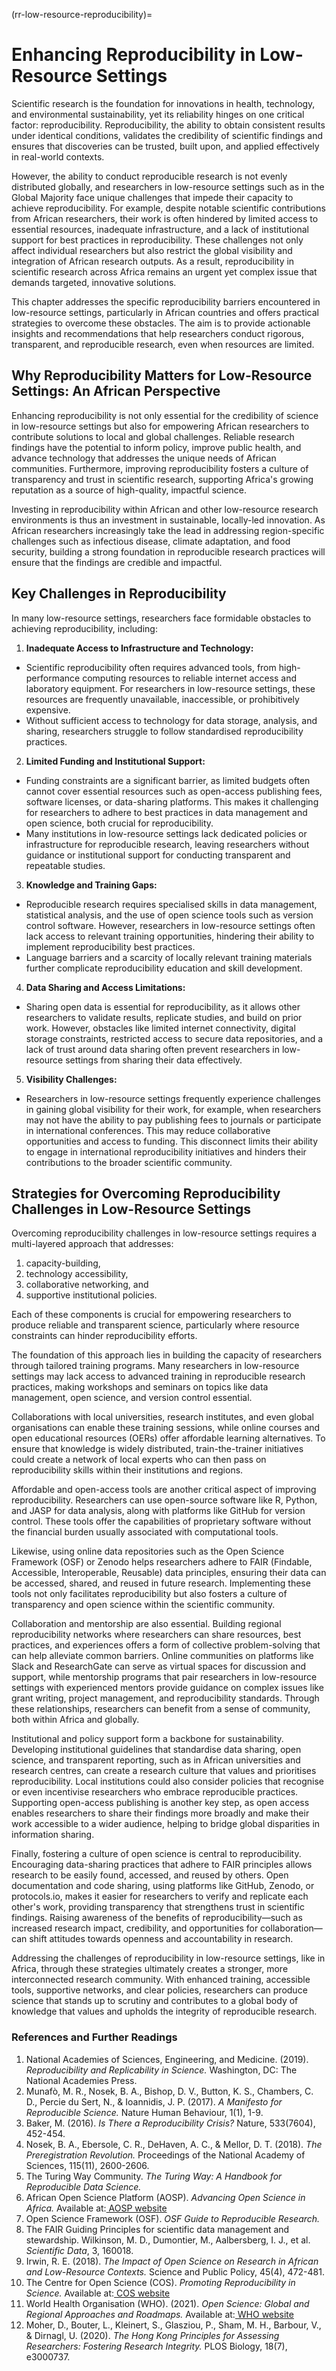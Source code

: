 (rr-low-resource-reproducibility)=
# Enhancing Reproducibility in Low-Resource Settings

Scientific research is the foundation for innovations in health, technology, and environmental sustainability, yet its reliability hinges on one critical factor: reproducibility.
Reproducibility, the ability to obtain consistent results under identical conditions, validates the credibility of scientific findings and ensures that discoveries can be trusted, built upon, and applied effectively in real-world contexts. 

However, the ability to conduct reproducible research is not evenly distributed globally, and researchers in low-resource settings such as in the Global Majority face unique challenges that impede their capacity to achieve reproducibility.
For example, despite notable scientific contributions from African researchers, their work is often hindered by limited access to essential resources, inadequate infrastructure, and a lack of institutional support for best practices in reproducibility.
These challenges not only affect individual researchers but also restrict the global visibility and integration of African research outputs.
As a result, reproducibility in scientific research across Africa remains an urgent yet complex issue that demands targeted, innovative solutions.

This chapter addresses the specific reproducibility barriers encountered in low-resource settings, particularly in African countries and offers practical strategies to overcome these obstacles. 
The aim is to provide actionable insights and recommendations that help researchers conduct rigorous, transparent, and reproducible research, even when resources are limited.

## Why Reproducibility Matters for Low-Resource Settings: An African Perspective

Enhancing reproducibility is not only essential for the credibility of science in low-resource settings but also for empowering African researchers to contribute solutions to local and global challenges.
Reliable research findings have the potential to inform policy, improve public health, and advance technology that addresses the unique needs of African communities.
Furthermore, improving reproducibility fosters a culture of transparency and trust in scientific research, supporting Africa's growing reputation as a source of high-quality, impactful science.

Investing in reproducibility within African and other low-resource research environments is thus an investment in sustainable, locally-led innovation.
As African researchers increasingly take the lead in addressing region-specific challenges such as infectious disease, climate adaptation, and food security, building a strong foundation in reproducible research practices will ensure that the findings are credible and impactful.


## Key Challenges in Reproducibility

In many low-resource settings, researchers face formidable obstacles to achieving reproducibility, including:

1. **Inadequate Access to Infrastructure and Technology:**
* Scientific reproducibility often requires advanced tools, from high-performance computing resources to reliable internet access and laboratory equipment.
For researchers in low-resource settings, these resources are frequently unavailable, inaccessible, or prohibitively expensive.
* Without sufficient access to technology for data storage, analysis, and sharing, researchers struggle to follow standardised reproducibility practices.
2. **Limited Funding and Institutional Support:**
* Funding constraints are a significant barrier, as limited budgets often cannot cover essential resources such as open-access publishing fees, software licenses, or data-sharing platforms. 
This makes it challenging for researchers to adhere to best practices in data management and open science, both crucial for reproducibility.
* Many institutions in low-resource settings lack dedicated policies or infrastructure for reproducible research, leaving researchers without guidance or institutional support for conducting transparent and repeatable studies.
3. **Knowledge and Training Gaps:**
* Reproducible research requires specialised skills in data management, statistical analysis, and the use of open science tools such as version control software. 
However, researchers in low-resource settings often lack access to relevant training opportunities, hindering their ability to implement reproducibility best practices.
* Language barriers and a scarcity of locally relevant training materials further complicate reproducibility education and skill development.
4. **Data Sharing and Access Limitations:**
* Sharing open data is essential for reproducibility, as it allows other researchers to validate results, replicate studies, and build on prior work. 
However, obstacles like limited internet connectivity, digital storage constraints, restricted access to secure data repositories, and a lack of trust around data sharing often prevent researchers in low-resource settings from sharing their data effectively.
5. **Visibility Challenges:**
* Researchers in low-resource settings frequently experience challenges in gaining global visibility for their work, for example, when researchers may not have the ability to pay publishing fees to journals or participate in international conferences. 
This may reduce collaborative opportunities and access to funding. This disconnect limits their ability to engage in international reproducibility initiatives and hinders their contributions to the broader scientific community.


## Strategies for Overcoming Reproducibility Challenges in Low-Resource Settings

Overcoming reproducibility challenges in low-resource settings requires a multi-layered approach that addresses:

1. capacity-building,
2. technology accessibility,
3. collaborative networking, and
4. supportive institutional policies.

Each of these components is crucial for empowering researchers to produce reliable and transparent science, particularly where resource constraints can hinder reproducibility efforts.

The foundation of this approach lies in building the capacity of researchers through tailored training programs.
Many researchers in low-resource settings may lack access to advanced training in reproducible research practices, making workshops and seminars on topics like data management, open science, and version control essential.

Collaborations with local universities, research institutes, and even global organisations can enable these training sessions, while online courses and open educational resources (OERs) offer affordable learning alternatives.
To ensure that knowledge is widely distributed, train-the-trainer initiatives could create a network of local experts who can then pass on reproducibility skills within their institutions and regions.

Affordable and open-access tools are another critical aspect of improving reproducibility. Researchers can use open-source software like R, Python, and JASP for data analysis, along with platforms like GitHub for version control. 
These tools offer the capabilities of proprietary software without the financial burden usually associated with computational tools.

Likewise, using online data repositories such as the Open Science Framework (OSF) or Zenodo helps researchers adhere to FAIR (Findable, Accessible, Interoperable, Reusable) data principles, ensuring their data can be accessed, shared, and reused in future research. 
Implementing these tools not only facilitates reproducibility but also fosters a culture of transparency and open science within the scientific community.

Collaboration and mentorship are also essential. 
Building regional reproducibility networks where researchers can share resources, best practices, and experiences offers a form of collective problem-solving that can help alleviate common barriers.
Online communities on platforms like Slack and ResearchGate can serve as virtual spaces for discussion and support, while mentorship programs that pair researchers in low-resource settings with experienced mentors provide guidance on complex issues like grant writing, project management, and reproducibility standards. 
Through these relationships, researchers can benefit from a sense of community, both within Africa and globally.

Institutional and policy support form a backbone for sustainability. 
Developing institutional guidelines that standardise data sharing, open science, and transparent reporting, such as in African universities and research centres, can create a research culture that values and prioritises reproducibility.
Local institutions could also consider policies that recognise or even incentivise researchers who embrace reproducible practices.
Supporting open-access publishing is another key step, as open access enables researchers to share their findings more broadly and make their work accessible to a wider audience, helping to bridge global disparities in information sharing.

Finally, fostering a culture of open science is central to reproducibility.
Encouraging data-sharing practices that adhere to FAIR principles allows research to be easily found, accessed, and reused by others.
Open documentation and code sharing, using platforms like GitHub, Zenodo, or protocols.io, makes it easier for researchers to verify and replicate each other's work, providing transparency that strengthens trust in scientific findings.
Raising awareness of the benefits of reproducibility—such as increased research impact, credibility, and opportunities for collaboration—can shift attitudes towards openness and accountability in research.

Addressing the challenges of reproducibility in low-resource settings, like in Africa, through these strategies ultimately creates a stronger, more interconnected research community. 
With enhanced training, accessible tools, supportive networks, and clear policies, researchers can produce science that stands up to scrutiny and contributes to a global body of knowledge that values and upholds the integrity of reproducible research.

### References and Further Readings

1. National Academies of Sciences, Engineering, and Medicine. (2019). *Reproducibility and Replicability in Science.* Washington, DC: The National Academies Press.
2. Munafò, M. R., Nosek, B. A., Bishop, D. V., Button, K. S., Chambers, C. D., Percie du Sert, N., & Ioannidis, J. P. (2017). *A Manifesto for Reproducible Science.* Nature Human Behaviour, 1(1), 1-9.
3. Baker, M. (2016). *Is There a Reproducibility Crisis?* Nature, 533(7604), 452-454.
4. Nosek, B. A., Ebersole, C. R., DeHaven, A. C., & Mellor, D. T. (2018). *The Preregistration Revolution.* Proceedings of the National Academy of Sciences, 115(11), 2600-2606.
5. The Turing Way Community. *The Turing Way: A Handbook for Reproducible Data Science.*
6. African Open Science Platform (AOSP). *Advancing Open Science in Africa.* Available at:[ AOSP website](https://africanopenscience.org.za)
7. Open Science Framework (OSF). *OSF Guide to Reproducible Research.*
8. The FAIR Guiding Principles for scientific data management and stewardship. Wilkinson, M. D., Dumontier, M., Aalbersberg, I. J., et al. *Scientific Data*, 3, 160018.
9. Irwin, R. E. (2018). *The Impact of Open Science on Research in African and Low-Resource Contexts.* Science and Public Policy, 45(4), 472-481.
10. The Centre for Open Science (COS). *Promoting Reproducibility in Science.* Available at:[ COS website](https://www.cos.io/)
11. World Health Organisation (WHO). (2021). *Open Science: Global and Regional Approaches and Roadmaps.* Available at:[ WHO website](https://www.who.int/)
12. Moher, D., Bouter, L., Kleinert, S., Glasziou, P., Sham, M. H., Barbour, V., & Dirnagl, U. (2020). *The Hong Kong Principles for Assessing Researchers: Fostering Research Integrity.* PLOS Biology, 18(7), e3000737.

